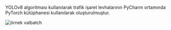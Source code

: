 YOLOv8 algoritması kullanılarak trafik işaret levhalarının PyCharm ortamında PyTorch kütüphanesi kullanılarak oluşturulmuştur.




















![örnek valbatch](https://github.com/user-attachments/assets/4424cfbb-f93e-4b8d-b577-2133cd719d50)

